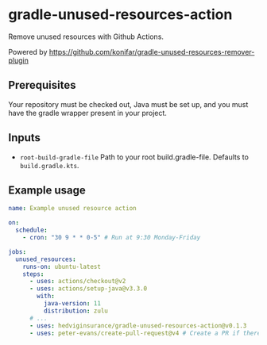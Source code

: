 # gradle-unused-resources-action

Remove unused resources with Github Actions.

Powered by https://github.com/konifar/gradle-unused-resources-remover-plugin

## Prerequisites

Your repository must be checked out, Java must be set up, and you must have the gradle wrapper present in your project.

## Inputs

- `root-build-gradle-file`
  Path to your root build.gradle-file.
  Defaults to `build.gradle.kts`.

## Example usage

```yml
name: Example unused resource action

on:
  schedule:
    - cron: "30 9 * * 0-5" # Run at 9:30 Monday-Friday

jobs:
  unused_resources:
    runs-on: ubuntu-latest
    steps:
      - uses: actions/checkout@v2
      - uses: actions/setup-java@v3.3.0
        with:
          java-version: 11
          distribution: zulu
      # ...
      - uses: hedviginsurance/gradle-unused-resources-action@v0.1.3
      - uses: peter-evans/create-pull-request@v4 # Create a PR if there were any unused resources
```